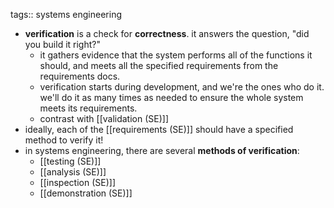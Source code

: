 tags:: systems engineering

- **verification** is a check for **correctness**. it answers the question, "did you build it right?"
	- it gathers evidence that the system performs all of the functions it should, and meets all the specified requirements from the requirements docs.
	- verification starts during development, and we're the ones who do it. we'll do it as many times as needed to ensure the whole system meets its requirements.
	- contrast with [[validation (SE)]]
- ideally, each of the [[requirements (SE)]] should have a specified method to verify it!
- in systems engineering, there are several **methods of verification**:
	- [[testing (SE)]]
	- [[analysis (SE)]]
	- [[inspection (SE)]]
	- [[demonstration (SE)]]